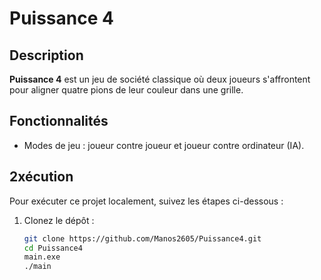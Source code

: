 # Puissance 4

## Description
**Puissance 4** est un jeu de société classique où deux joueurs s'affrontent pour aligner quatre pions de leur couleur dans une grille.

## Fonctionnalités
- Modes de jeu : joueur contre joueur et joueur contre ordinateur (IA).

## 2xécution
Pour exécuter ce projet localement, suivez les étapes ci-dessous :

1. Clonez le dépôt :
   ```bash
   git clone https://github.com/Manos2605/Puissance4.git
   cd Puissance4
   main.exe
   ./main
